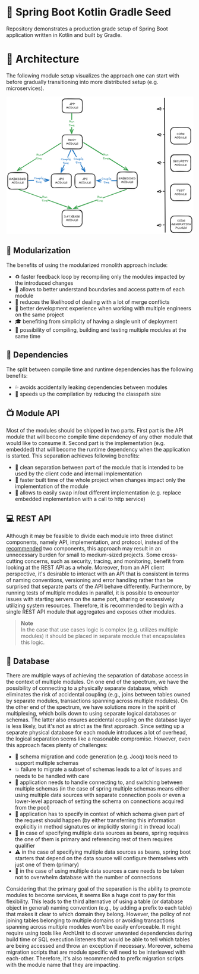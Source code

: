 # :seedling: Spring Boot Kotlin Gradle Seed

Repository demonstrates a production grade setup of Spring Boot application written
in Kotlin and built by Gradle.

# :european_castle: Architecture
The following module setup visualizes the approach one can start with before gradually
transitioning into more distributed setup (e.g. microservices).

![Alt text](modules.png?raw=true "Modules")

## :office: Modularization
The benefits of using the modularized monolith approach include:
* :recycle: faster feedback loop by recompiling only the modules impacted by the introduced changes
* :construction: allows to better understand boundaries and access pattern of each module
* :anger: reduces the likelihood of dealing with a lot of merge conflicts
* :ant: better development experience when working with multiple engineers on the same project
* :mortar_board: benefiting from simplicity of having a single unit of deployment
* :checkered_flag: possibility of compiling, building and testing multiple modules at the same time

## :repeat: Dependencies
The split between compile time and runtime dependencies has the following benefits:
* :sweat_drops: avoids accidentally leaking dependencies between modules
* :rocket: speeds up the compilation by reducing the classpath size

## :tv: Module API
Most of the modules should be shipped in two parts. First part is the API module that will become compile time dependency
of any other module that would like to consume it. Second part is the implementation (e.g. embedded) that will become the
runtime dependency when the application is started. This separation achieves following benefits:
* :shower: clean separation between part of the module that is intended to be used by the client code and internal implementation
* :rocket: faster built time of the whole project when changes impact only the implementation of the module
* :electric_plug: allows to easily swap in/out different implementation (e.g. replace embedded implementation with a call to http service)

## :computer: REST API
Although it may be feasible to divide each module into three distinct components, namely API, implementation,
and protocol, instead of the [recommended](#tv-module-api) two components, this approach may result in an unnecessary
burden for small  to medium-sized projects. Some cross-cutting concerns, such as security, tracing, and monitoring,
benefit from looking  at the REST API as a whole. Moreover, from an API client perspective, it's desirable to interact
with an API that is consistent in terms of naming conventions, versioning and error handling rather than be surprised
that separate parts of the API behave differently. Furthermore, by running tests of multiple modules in parallel, it
is possible to encounter issues with starting servers on the same port, sharing or excessively utilizing system
resources. Therefore, it is recommended to begin with a single REST API module that aggregates and exposes other modules.

> **Note**  
> In the case that use cases logic is complex (e.g. utilizes multiple modules) it should be placed in separate module
> that encapsulates this logic.

## :floppy_disk: Database
There are multiple ways of achieving the separation of database access in the context of multiple modules. On one end of
the spectrum, we have the possibility of connecting to a physically separate database, which eliminates the risk of
accidental coupling (e.g., joins between tables owned by separate modules, transactions spanning across multiple modules).
On the other end of the spectrum, we have solutions more in the spirit of multiplexing, which boils down to
using separate logical databases or schemas. The latter also ensures accidental coupling on the database layer is less
likely, but it's not as strict as the first approach. Since setting up a separate physical database for each module
introduces a lot of overhead, the logical separation seems like a reasonable compromise. However, even this approach
faces plenty of challenges:
* :truck: schema migration and code generation (e.g. Jooq) tools need to support multiple schemas
* :collision: failure to migrate a subset of schemas leads to a lot of issues and needs to be handled with care
* :slot_machine: application needs to handle connecting to, and switching between multiple schemas (in the case of spring multiple schemas
means either using multiple data sources with separate connection pools or even a lower-level approach of setting the
schema on connections acquired from the pool)
* :ticket: application has to specify in context of which schema given part of the request should happen (by either transferring
this information explicitly in method signatures or implicitly storing it in thread local)
* :passport_control: in case of specifying multiple data sources as beans, spring requires the one of them is primary and referencing rest
of them requires qualifier
* :warning: in the case of specifying multiple data sources as beans, spring boot starters that depend on the data source will configure
themselves with just one of them (primary)
* :ocean: in the case of using multiple data sources a care needs to be taken not to overwhelm database with the number of connections

Considering that the primary goal of the separation is the ability to promote modules to become services, it seems like
a huge cost to pay for this flexibility. This leads to the third alternative of using a table (or database object in
general) naming convention (e.g., by adding a prefix to each table) that makes it clear to which domain they belong.
However, the policy of not joining tables belonging to multiple domains or avoiding transactions spanning across
multiple modules won't be easily enforceable. It might require using tools like ArchUnit to discover unwanted
dependencies during build time or SQL execution listeners that would be able to tell which tables are being accessed
and throw an exception if necessary. Moreover, schema migration scripts that are module specific will need to be
interleaved with each-other. Therefore, it's also recommended to prefix migration scripts with the module name that
they are impacting. 
